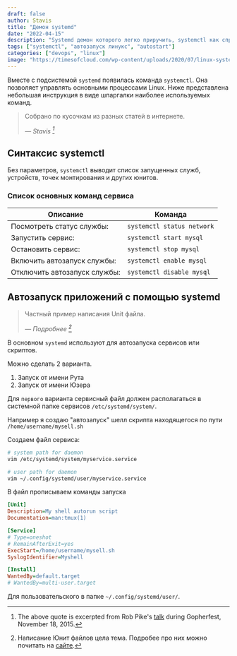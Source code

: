 ```yaml
---
draft: false
author: Stavis
title: "Демон systemd"
date: "2022-04-15"
description: "Systemd демон которого легко приручить, systemctl как справится в linux"
tags: ["systemctl", "автозапуск линукс", "autostart"]
categories: ["devops", "linux"]
image: "https://timesofcloud.com/wp-content/uploads/2020/07/linux-systemd.jpg"
---
```

Вместе с подсистемой `systemd` появилась команда `systemctl`.
Она позволяет управлять основными процессами Linux.
Ниже представлена небольшая инструкция в виде шпаргалки наиболее используемых команд.
<!--more-->

> Собрано по кусочкам из разных статей в интернете.
>
> — <cite>Stavis [^1]</cite>

[^1]: The above quote is excerpted from Rob Pike's [talk](https://www.youtube.com/watch?v=PAAkCSZUG1c) during Gopherfest, November 18, 2015.


## Cинтаксис systemctl

Без параметров, `systemctl` выводит список запущенных служб,
устройств, точек монтирования и других юнитов.

### Список основных команд сервиса

| Описание  | Команда |
| ----- | --- |
| Посмотреть статус службы:   | `systemctl status network`  |
| Запустить сервис:   | `systemctl start mysql`  |
| Остановить сервис:   | `systemctl stop mysql`  |
| Включить автозапуск службы:   | `systemctl enable mysql`  |
| Отключить автозапуск службы:   | `systemctl disable mysql`  |

## Автозапуск приложений с помощью systemd

> Частный пример написания Unit файла.
>
> — <cite>Подробнее [^2]</cite>

[^2]: Написание Юнит файлов цела тема. Подробее про них можно почитать на
[сайте](https://linux-notes.org/pishem-systemd-unit-fajl/).

В основном `systemd` используют для автозапуска сервисов или скриптов.

Можно сделать 2 варианта.  
1. Запуск от имени Рута
2. Запуск от имени Юзера

Для `первого` варианта сервисный файл должен
располагаться в системной папке сервисов `/etc/systemd/system/`.

Например я создаю "автозапуск" шелл скрипта находящегося по пути
`/home/username/mysell.sh`

Создаем файл сервиса:

```bash
# system path for daemon
vim /etc/systemd/system/myservice.service

# user path for daemon
vim ~/.config/systemd/user/myservice.service
```

В файл прописываем команды запуска

```ini
[Unit]
Description=My shell autorun script
Documentation=man:tmux(1)

[Service]
# Type=oneshot
# RemainAfterExit=yes
ExecStart=/home/username/mysell.sh
SyslogIdentifier=Myshell

[Install]
WantedBy=default.target
# WantedBy=multi-user.target
```


Для пользовательского в папке `~/.config/systemd/user/`.
